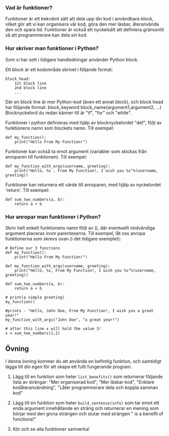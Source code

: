### Vad är funktioner?

Funktioner är ett bekvämt sätt att dela upp din kod i användbara block, vilket gör att vi kan organisera vår kod, göra den mer läsbar, återanvända den och spara tid. Funktioner är också ett nyckelsätt att definiera gränssnitt så att programmerare kan dela sin kod.

### Hur skriver man funktioner i Python?

Som vi har sett i tidigare handledningar använder Python block.

Ett block är ett kodområde skrivet i följande format:

    block_head:
        1st block line
        2nd block line
        ...

Där en block line är mer Python-kod (även ett annat block), och block head har följande format:
block_keyword block_name(argument1,argument2, ...)
Blocknyckelord du redan känner till är "if", "for" och "while".

Funktioner i python definieras med hjälp av blocknyckelordet "def", följt av funktionens namn som blockets namn.
Till exempel:

    def my_function():
        print("Hello From My Function!")


Funktioner kan också ta emot argument (variabler som skickas från anroparen till funktionen).
Till exempel:

    def my_function_with_args(username, greeting):
        print("Hello, %s , From My Function!, I wish you %s"%(username, greeting))


Funktioner kan returnera ett värde till anroparen, med hjälp av nyckelordet 'return'.
Till exempel:

    def sum_two_numbers(a, b):
        return a + b

### Hur anropar man funktioner i Python?

Skriv helt enkelt funktionens namn följt av (), där eventuellt nödvändiga argument placeras inom parenteserna.
Till exempel, låt oss anropa funktionerna som skrevs ovan (i det tidigare exemplet):

    # Define our 3 functions
    def my_function():
        print("Hello From My Function!")

    def my_function_with_args(username, greeting):
        print("Hello, %s, From My Function!, I wish you %s"%(username, greeting))

    def sum_two_numbers(a, b):
        return a + b

    # print(a simple greeting)
    my_function()

    #prints - "Hello, John Doe, From My Function!, I wish you a great year!"
    my_function_with_args("John Doe", "a great year!")

    # after this line x will hold the value 3!
    x = sum_two_numbers(1,2)  


Övning
--------

I denna övning kommer du att använda en befintlig funktion, och samtidigt lägga till din egen för att skapa ett fullt fungerande program.

1. Lägg till en funktion som heter `list_benefits()` som returnerar följande lista av strängar: "Mer organiserad kod", "Mer läsbar kod", "Enklare kodåteranvändning", "Låter programmerare dela och koppla samman kod"

2. Lägg till en funktion som heter `build_sentence(info)` som tar emot ett enda argument innehållande en sträng och returnerar en mening som börjar med den givna strängen och slutar med strängen " is a benefit of functions!"

3. Kör och se alla funktioner samverka!
